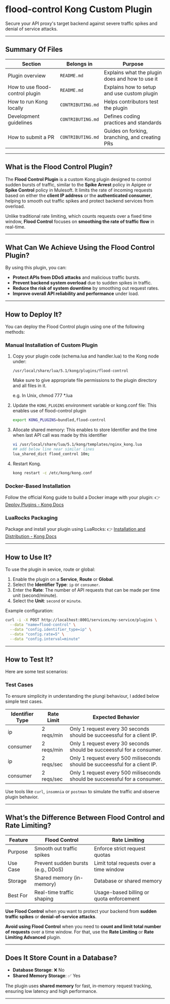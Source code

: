 # flood-control Kong Custom Plugin
Secure your API proxy's target backend against severe traffic spikes and denial of service attacks.

---
## Summary Of Files
| Section                           | Belongs in        | Purpose                                         |
| --------------------------------- | ----------------- | ----------------------------------------------- |
| Plugin overview                   | `README.md`       | Explains what the plugin does and how to use it |
| How to use flood-control plugin   | `README.md`       | Explains how to setup and use custom plugin     |
| How to run Kong locally           | `CONTRIBUTING.md` | Helps contributors test the plugin              |
| Development guidelines            | `CONTRIBUTING.md` | Defines coding practices and standards          |
| How to submit a PR                | `CONTRIBUTING.md` | Guides on forking, branching, and creating PRs  |


---
## What is the Flood Control Plugin?

The **Flood Control Plugin** is a custom Kong plugin designed to control sudden bursts of traffic, similar to the **Spike Arrest** policy in Apigee or **Spike Control** policy in Mulesoft. It limits the rate of incoming requests based on either the **client IP address** or the **authenticated consumer**, helping to smooth out traffic spikes and protect backend services from overload.

Unlike traditional rate limiting, which counts requests over a fixed time window, **Flood Control** focuses on **smoothing the rate of traffic flow** in real-time.

---

## What Can We Achieve Using the Flood Control Plugin?

By using this plugin, you can:

- **Protect APIs from DDoS attacks** and malicious traffic bursts.
- **Prevent backend system overload** due to sudden spikes in traffic.
- **Reduce the risk of system downtime** by smoothing out request rates.
- **Improve overall API reliability and performance** under load.

---

## How to Deploy It?

You can deploy the Flood Control plugin using one of the following methods:

### Manual Installation of Custom Plugin
1. Copy your plugin code (schema.lua and handler.lua) to the Kong node under:
   ```
   /usr/local/share/lua/5.1/kong/plugins/flood-control
   ```
   Make sure to give appropriate file permissions to the plugin directory and all files in it.

   e.g. In Unix, chmod 777 *.lua
   
3. Update the `KONG_PLUGINS` environment variable or kong.conf file:
   This enables use of flood-control plugin
   ```bash
   export KONG_PLUGINS=bundled,flood-control
   ```
4. Allocate shared memory:
   This enables to store Identifier and the time when last API call was made by this identifier
   ```bash
   vi /usr/local/share/lua/5.1/kong/templates/nginx_kong.lua
   ## add below line near similar lines
   lua_shared_dict flood_control 10m;
   ```
5. Restart Kong.
   ```bash
   kong restart -c /etc/kong/kong.conf
   ```
### Docker-Based Installation
Follow the official Kong guide to build a Docker image with your plugin:
👉 [Deploy Plugins - Kong Docs](https://docs.konghq.com/gateway/latest/plugin-development/get-started/deploy/)

### LuaRocks Packaging
Package and install your plugin using LuaRocks:
👉 [Installation and Distribution - Kong Docs](https://docs.konghq.com/gateway/latest/plugin-development/distribution/)

---

## How to Use It?

To use the plugin in sevice, route or global:

1. Enable the plugin on a **Service**, **Route** or **Global**.
2. Select the **Identifier Type**: `ip` or `consumer`.
2. Enter the **Rate**: The number of API requests that can be made per time unit (second/minute).
3. Select the **Unit**: `second` or `minute`.

Example configuration:
```bash
curl -i -X POST http://localhost:8001/services/my-service/plugins \
  --data "name=flood-control" \
  --data "config.identifier_type=ip" \
  --data "config.rate=5" \
  --data "config.interval=minute"
```

---

## How to Test It?

Here are some test scenarios:

### Test Cases

To ensure simplicity in understanding the plungi behaviour, I added below simple test cases.

| Identifier Type       | Rate Limit          | Expected Behavior                              								 |
|-----------------------|-------------------- |------------------------------------------------------------------------------|
| ip                    | 2 reqs/min          | Only 1 request every 30 seconds should be succeessful for a client IP.       |
| consumer              | 2 reqs/min          | Only 1 request every 30 seconds should be succeessful for a consumer.        |
| ip                    | 2 reqs/sec          | Only 1 request every 500 miliseconds should be succeessful for a client IP.  |
| consumer              | 2 reqs/sec          | Only 1 request every 500 miliseconds should be succeessful for a consumer.   |

Use tools like `curl`, `insomnia` or `postman` to simulate the traffic and observe plugin behavior.

---

## What’s the Difference Between Flood Control and Rate Limiting?

| Feature              | Flood Control                             | Rate Limiting                              			|
|----------------------|-------------------------------------------|--------------------------------------------------------|
| Purpose              | Smooth out traffic spikes                 | Enforce strict request quotas              			|
| Use Case             | Prevent sudden bursts (e.g., DDoS)        | Limit total requests over a time window                |
| Storage              | Shared memory (in-memory)                 | Database or shared memory                              |
| Best For             | Real-time traffic shaping                 | Usage-based billing or quota enforcement 			    |

**Use Flood Control** when you want to protect your backend from **sudden traffic spikes** or **denial-of-service attacks**.

**Avoid using Flood Control** when you need to **count and limit total number of requests** over a time window. For that, use the **Rate Limiting** or **Rate Limiting Advanced** plugin.

---

## Does It Store Count in a Database?

- **Database Storage**: ❌ No
- **Shared Memory Storage**: ✅ Yes

The plugin uses **shared memory** for fast, in-memory request tracking, ensuring low latency and high performance.

---
